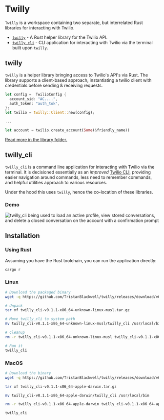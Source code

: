 # Twilly

`Twilly` is a workspace containing two separate, but interrelated Rust libraries for interacting with Twilio.

- [`twilly`](#twilly) - A Rust helper library for the Twilio API.
- [`twilly_cli`](#twilly_cli) - CLI application for interacting with Twilio via the terminal built upon `twilly`.

## twilly

`twilly` is a helper library bringing access to Twilio's API's via Rust. The library supports a client-based approach, instantiating a twilio client with credentials before sending & receiving requests.

```rust
let config =  TwilioConfig {
  account_sid: "AC....",
  auth_token: "auth_tok",
};
let twilio = twilly::Client::new(config);

...

let account = twilio.create_account(Some(&friendly_name))
```

[Read more in the library folder.](./twilio_rust/README.md)

## twilly_cli

`twilly_cli` is a command line application for interacting with Twilio via the terminal. It is decisioned essentially as an _improved_ [Twilio CLI](https://www.twilio.com/docs/twilio-cli/quickstart), providing easier navigation around commands, less need to remember commands, and helpful utilities approach to various resources.

Under the hood this uses `twilly`, hence the co-location of these libraries.

### Demo

![twilly_cli being used to load an active profile, view stored conversations, and delete a closed conversation on the account with a confirmation prompt](./assets/delete-conversation.gif)

## Installation

### Using Rust

Assuming you have the Rust toolchain, you can run the application directly:

```sh
cargo r
```

### Linux

```sh
# Download the packaged binary
wget -q https://github.com/TristanBlackwell/twilly/releases/download/v0.1.1/twilly_cli-v0.1.1-x86_64-unknown-linux-musl.tar.gz

# Unpack
tar xf twilly_cli-v0.1.1-x86_64-unknown-linux-musl.tar.gz

# Move twilly_cli to system path
mv twilly_cli-v0.1.1-x86_64-unknown-linux-musl/twilly_cli /usr/local/bin

# Cleanup
rm -r twilly_cli-v0.1.1-x86_64-unknown-linux-musl twilly_cli-v0.1.1-x86_64-unknown-linux-musl.tar.gz

# Run it
twilly_cli
```

### MacOS

```sh
# Download the binary
wget -q https://github.com/TristanBlackwell/twilly/releases/download/v0.1.1/twilly_cli-v0.1.1-x86_64-apple-darwin.tar.gz

tar xf twilly_cli-v0.1.1-x86_64-apple-darwin.tar.gz

mv twilly_cli-v0.1.1-x86_64-apple-darwin/twilly_cli /usr/local/bin

rm -r twilly_cli-v0.1.1-x86_64-apple-darwin twilly_cli-v0.1.1-x86_64-apple-darwin.tar.gz

twilly_cli
```
